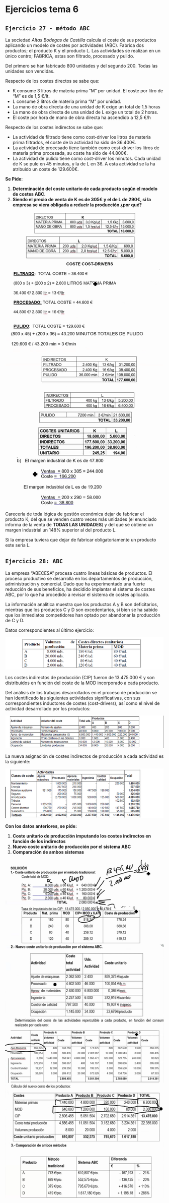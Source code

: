 # Ejercicios tema 6

## `Ejercicio 27 - método ABC`

La sociedad *Altas Bodegas de Castilla* calcula el coste de sus productos aplicando un modelo de costes por actividades (ABC). Fabrica dos productos; el producto K y el producto L. Las actividades se realizan en un único centro; FABRICA, estas son filtrado, procesado y pulido.

Del primero se han fabricado 800 unidades y del segundo 200. Todas las unidades son vendidas.

Respecto de los costes directos se sabe que:

- K consume 3 litros de materia prima “M” por unidad. El coste por litro de “M” es de 1,5 €/lt.
- L consume 2 litros de materia prima “M” por unidad.
- La mano de obra directa de una unidad de K exige un total de 1,5 horas
- La mano de obra directa de una unidad de L exige un total de 2 horas.
- El coste por hora de mano de obra directa ha ascendido a 12,5 €/h

Respecto de los costes indirectos se sabe que:

- La actividad de filtrado tiene como cost-driver los litros de materia prima filtrados, el coste de la actividad ha sido de 36.400€.
- La actividad de procesado tiene también como cost-driver los litros de materia prima procesada, su coste ha sido de 44.800€.
- La actividad de pulido tiene como cost-driver los minutos. Cada unidad de K se pule en 45 minutos, y la de L en 36. A esta actividad se la ha atribuido un coste de 129.600€.

**Se Pide:**

1. **Determinación del coste unitario de cada producto según el modelo de costes ABC.**
2. **Siendo el precio de venta de K es de 305€ y el de L de 290€, si la empresa se viera obligada a reducir la producción ¿por qué?**

![img](../images/tema-6/ejs/27/solucion-1.png)
![img](../images/tema-6/ejs/27/solucion-2.png)
![img](../images/tema-6/ejs/27/solucion-3.png)
![img](../images/tema-6/ejs/27/solucion-4.png)
![img](../images/tema-6/ejs/27/solucion-5.png)
![img](../images/tema-6/ejs/27/solucion-6.png)
![img](../images/tema-6/ejs/27/solucion-7.png)

Carecería de toda lógica de gestión económica dejar de fabricar el producto K, del que se venden cuatro veces más unidades (el enunciado informa de la venta de **TODAS LAS UNIDADES**) y del que se obtiene un margen industrial un 148% superior al del producto L.

Si la empresa tuviera que dejar de fabricar obligatoriamente un producto este sería L.

## `Ejercicio 28: ABC`

La empresa “ABECESA” procesa cuatro líneas básicas de productos. El proceso productivo se desarrolla en los departamentos de producción, administración y comercial. Dado que ha experimentado una fuerte reducción de sus beneficios, ha decidido implantar el sistema de costes ABC, por lo que ha procedido a revisar el sistema de costes aplicado.

La información analítica muestra que los productos A y B son deficitarios, mientras que los productos C y D son excedentarios, si bien se ha sabido que los inmediatos competidores han optado por abandonar la producción de C y D.

Datos correspondientes al último ejercicio:

![img](../images/tema-6/ejs/28/tabla-1.png)

Los costes indirectos de producción (CIP) fueron de 13.475.000 € y son distribuidos en función del coste de la MOD incorporado a cada producto.

Del análisis de los trabajos desarrollados en el proceso de producción se han identificado las siguientes actividades significativas, con sus correspondientes inductores de costes (cost-drivers), así como el nivel de actividad desarrollado por los productos:

![img](../images/tema-6/ejs/28/tabla-2.png)

La nueva asignación de costes indirectos de producción a cada actividad es la siguiente:

![img](../images/tema-6/ejs/28/tabla-3.png)

**Con los datos anteriores, se pide:**

1. **Coste unitario de producción imputando los costes indirectos en función de los indirectos**
2. **Nuevo coste unitario de producción por el sistema ABC**
3. **Comparación de ambos sistemas**

![img](../images/tema-6/ejs/28/solucion-1.png)
![img](../images/tema-6/ejs/28/solucion-2.png)
![img](../images/tema-6/ejs/28/solucion-3.png)
![img](../images/tema-6/ejs/28/solucion-4.png)
![img](../images/tema-6/ejs/28/solucion-5.png)
![img](../images/tema-6/ejs/28/solucion-6.png)
